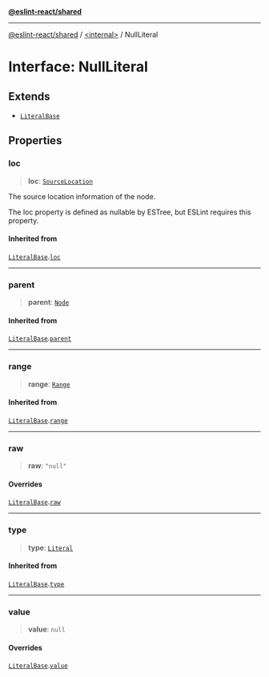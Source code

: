 [**@eslint-react/shared**](../../README.md)

***

[@eslint-react/shared](../../README.md) / [\<internal\>](../README.md) / NullLiteral

# Interface: NullLiteral

## Extends

- [`LiteralBase`](LiteralBase.md)

## Properties

### loc

> **loc**: [`SourceLocation`](SourceLocation.md)

The source location information of the node.

The loc property is defined as nullable by ESTree, but ESLint requires this property.

#### Inherited from

[`LiteralBase`](LiteralBase.md).[`loc`](LiteralBase.md#loc)

***

### parent

> **parent**: [`Node`](../type-aliases/Node.md)

#### Inherited from

[`LiteralBase`](LiteralBase.md).[`parent`](LiteralBase.md#parent)

***

### range

> **range**: [`Range`](../type-aliases/Range.md)

#### Inherited from

[`LiteralBase`](LiteralBase.md).[`range`](LiteralBase.md#range)

***

### raw

> **raw**: `"null"`

#### Overrides

[`LiteralBase`](LiteralBase.md).[`raw`](LiteralBase.md#raw)

***

### type

> **type**: [`Literal`](../enumerations/AST_NODE_TYPES.md#literal)

#### Inherited from

[`LiteralBase`](LiteralBase.md).[`type`](LiteralBase.md#type)

***

### value

> **value**: `null`

#### Overrides

[`LiteralBase`](LiteralBase.md).[`value`](LiteralBase.md#value)
